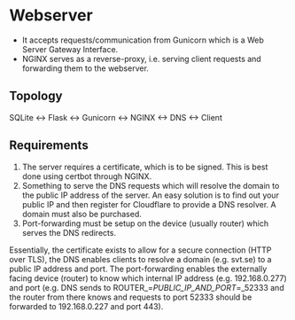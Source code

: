 # Webserver

- It accepts requests/communication from Gunicorn which is a
Web Server Gateway Interface. 
- NGINX serves as a reverse-proxy, i.e. serving client requests and 
forwarding them to the webserver.

## Topology

SQLite <-> Flask <-> Gunicorn <-> NGINX <-> DNS <-> Client

## Requirements

1.  The server requires a certificate, which is to be signed.
    This is best done using certbot through NGINX.
2.  Something to serve the DNS requests which will resolve the domain
    to the public IP address of the server.
    An easy solution is to find out your public IP and then register for 
    Cloudflare to provide a DNS resolver. A domain must also be purchased.
3.  Port-forwarding must be setup on the device (usually router) which serves the DNS redirects.

Essentially, the certificate exists to allow for a secure connection (HTTP over TLS),
the DNS enables clients to resolve a domain (e.g. svt.se) to a public IP address and port.
The port-forwarding enables the externally facing device (router) to know which internal IP address
(e.g. 192.168.0.277) and port (e.g. DNS sends to ROUTER_=_PUBLIC_IP_AND_PORT_=_52333 and the router from
there knows and requests to port 52333 should be forwarded to 192.168.0.227 and port 443).